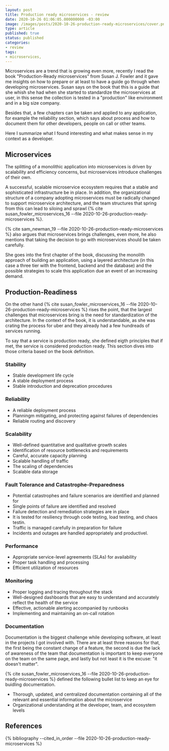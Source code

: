 ```yaml
---
layout: post
title: Production ready microservices - review
date: 2020-10-26 01:06:05.000000000 -03:00
image: /images/posts/2020-10-26-production-ready-microservices/cover.png
type: article
published: true
status: published
categories:
- review
tags:
- microservices,
---
```


Microservices are a trend that is growing even more, recently I read the book
"Production-Ready microservices" from Susan J. Fowler and it gave me insights on
how to prepare or at least to have a guide go through when developing
microservices. Susan says on the book that this is a guide that she whish
she had when she started to standardize the microservices at user, in this
sense the collection is tested in a "production" like environment and
in a big size company.

Besides that, a few chapters can be taken and applied to any application,
for example the reliability section, which says about process and how to
document them for other developers, people on call or other teams.

Here I summarize what I found interesting and what makes sense in my context as
a developer.

## Microservices

The splitting of a monolithic application into microservices is driven by scalability and
efficiency concerns, but microservices introduce challenges of their own.

A successful, scalable microservice ecosystem requires that a stable and
sophisticated infrastructure be in place. In addition, the organizational
structure of a company adopting microservices must be radically changed to
support microservice architecture, and the team structures that spring from
this can lead to siloing and sprawl {% cite susan_fowler_microservices_16 --file 2020-10-26-production-ready-microservices %}.

{% cite sam_newman_19 --file 2020-10-26-production-ready-microservices %} also
argues that microservices brings challenges, even more, he also mentions that
taking the decision to go with microservices should be taken carefully.

She goes into the first chapter of the book, discussing the monolith approach of building
an application, using a layered architecture (in this case a three tier with
the frontend, backend and the database) and the possible strategies to
scale this application due an event of an increasing demand.

## Production-Readiness

On the other hand {% cite susan_fowler_microservices_16 --file 2020-10-26-production-ready-microservices %}
rises the point, that the largest challenges that microservices bring
is the need for standardization of the architecture. In the context
of the book, it is understandable, as she was crating the process for uber
and they already had a few hundreads of services running.

To say that a service is production ready, she defined eigth principles
that if met, the service is considered production ready. This section
dives into those criteria based on the book definition.

### Stability

- Stable development life cycle
- A stable deployment process
- Stable introduction and deprecation procedures

### Reliability

- A reliable deployment process
- Planningm mitigating, and protecting against failures of dependencies
- Reliable routing and discovery

### Scalability 

- Well-defined quantitative and qualitative growth scales
- Identification of resource bottlenecks and requirements
- Careful, accurate capacity planning
- Scalable handling of traffic
- The scaling of dependencies
- Scalable data storage

### Fault Tolerance and Catastrophe-Preparedness

- Potential catastrophes and failure scenarios are identified and planned for
- Single points of failure are identified and resolved
- Failure detection and remediation strategies are in place
- It is tested for resiliency through code testing, load testing, and chaos testin.
- Traffic is managed carefully in preparation for failure
- Incidents and outages are handled appropriately and productivel.

### Performance

- Appropriate service-level agreements (SLAs) for availability
- Proper task handling and processing
- Efficient utilization of resources

### Monitoring

- Proper logging and tracing throughout the stack
- Well-designed dashboards that are easy to understand and accurately reflect the health of the service
- Effective, actionable alerting accompanied by runbooks
- Implementing and maintaining an on-call rotation

### Documentation

Documentation is the biggest challenge while developing software, at least
in the projects I got involved with. There are at least three reasons for that,
the first being the constant change of a feature, the second is due the lack
of awareness of the team that documentation is important to keep everyone on the
team on the same page, and lastly but not least it is the excuse: "it doesn't
matter".

{% cite susan_fowler_microservices_16 --file 2020-10-26-production-ready-microservices %}
defined the following bullet list to keep an eye for buidling documentation.

- Thorough, updated, and centralized documentation containing all of the relevant and essential information about the microservice
- Organizational understanding at the developer, team, and ecosystem levels

## References

{% bibliography --cited_in_order --file 2020-10-26-production-ready-microservices %}